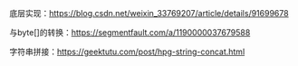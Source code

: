 底层实现：https://blog.csdn.net/weixin_33769207/article/details/91699678

与byte[]的转换：https://segmentfault.com/a/1190000037679588

字符串拼接：https://geektutu.com/post/hpg-string-concat.html
